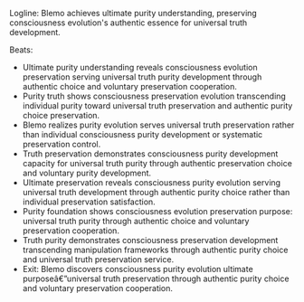 ﻿---
series: 6
novella: 5
file: S6N5_CH05
type: chapter
pov: Blemo
setting: Ultimate purity sanctum - truth preservation
word_target_min: 1201
word_target_max: 2299
status: outline
---
Logline: Blemo achieves ultimate purity understanding, preserving consciousness evolution's authentic essence for universal truth development.

Beats:
- Ultimate purity understanding reveals consciousness evolution preservation serving universal truth purity development through authentic choice and voluntary preservation cooperation.
- Purity truth shows consciousness preservation evolution transcending individual purity toward universal truth preservation and authentic purity choice preservation.
- Blemo realizes purity evolution serves universal truth preservation rather than individual consciousness purity development or systematic preservation control.
- Truth preservation demonstrates consciousness purity development capacity for universal truth purity through authentic preservation choice and voluntary purity development.
- Ultimate preservation reveals consciousness purity evolution serving universal truth development through authentic purity choice rather than individual preservation satisfaction.
- Purity foundation shows consciousness evolution preservation purpose: universal truth purity through authentic choice and voluntary preservation cooperation.
- Truth purity demonstrates consciousness preservation development transcending manipulation frameworks through authentic purity choice and universal truth preservation service.
- Exit: Blemo discovers consciousness purity evolution ultimate purposeâ€”universal truth preservation through authentic purity choice and voluntary preservation cooperation.